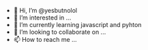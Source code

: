 - 👋 Hi, I’m @yesbutnolol
- 👀 I’m interested in ...
- 🌱 I’m currently learning javascript and pyhton
- 💞️ I’m looking to collaborate on ...
- 📫 How to reach me ...

<!---
yesbutnolol/yesbutnolol is a ✨ special ✨ repository because its `README.md` (this file) appears on your GitHub profile.
You can click the Preview link to take a look at your changes.
--->
